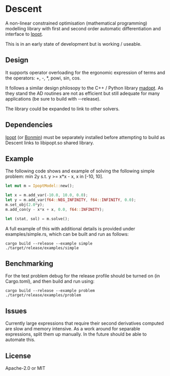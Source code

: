 # Descent

A non-linear constrained optimisation (mathematical programming) modelling
library with first and second order automatic differentiation and interface to
[Ipopt](https://projects.coin-or.org/Ipopt).

This is in an early state of development but is working / useable.

## Design

It supports operator overloading for the ergonomic expression of terms and the
operators: +, -, \*, powi, sin, cos.

It follows a similar design philosopy to the C++ / Python library
[madopt](https://github.com/stanle/madopt). As they stand the AD routines are
not as efficient but still adequate for many applications (be sure to build
with --release).

The library could be expanded to link to other solvers.

## Dependencies

[Ipopt](https://projects.coin-or.org/Ipopt) (or
[Bonmin](https://projects.coin-or.org/Bonmin)) must be separately installed
before attempting to build as Descent links to libipopt.so shared library.

## Example

The following code shows and example of solving the following simple problem:
min 2y s.t. y >= x*x - x, x in \[-10, 10\].

```rust
let mut m = IpoptModel::new();

let x = m.add_var(-10.0, 10.0, 0.0);
let y = m.add_var(f64::NEG_INFINITY, f64::INFINITY, 0.0);
m.set_obj(2.0*y);
m.add_con(y - x*x + x, 0.0, f64::INFINITY);

let (stat, sol) = m.solve();
```

A full example of this with additional details is provided under
examples/simple.rs, which can be built and run as follows:

```
cargo build --release --example simple
./target/release/examples/simple
```

## Benchmarking

For the test problem debug for the release profile should be turned on (in
Cargo.toml), and then build and run using:

```
cargo build --release --example problem
./target/release/examples/problem
```

## Issues

Currently large expressions that require their second derivatives computed are
slow and memory intensive. As a work around for separable expressions, split
them up manually. In the future should be able to automate this.

## License

Apache-2.0 or MIT
